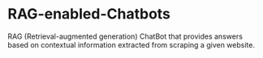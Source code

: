 # RAG-enabled-Chatbots
RAG (Retrieval-augmented generation) ChatBot that provides answers based on contextual information extracted from scraping a given website.
